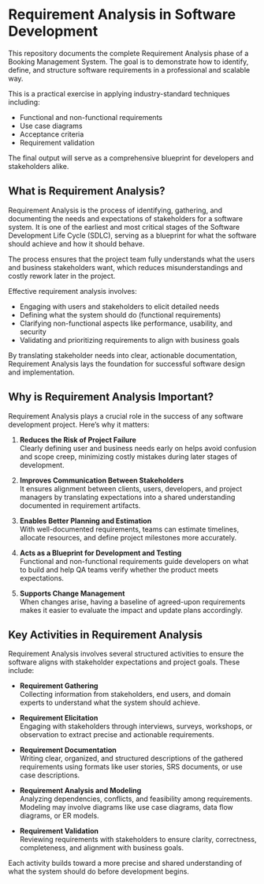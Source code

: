 # Requirement Analysis in Software Development

This repository documents the complete Requirement Analysis phase of a Booking Management System. The goal is to demonstrate how to identify, define, and structure software requirements in a professional and scalable way.

This is a practical exercise in applying industry-standard techniques including:
- Functional and non-functional requirements
- Use case diagrams
- Acceptance criteria
- Requirement validation

The final output will serve as a comprehensive blueprint for developers and stakeholders alike.

## What is Requirement Analysis?

Requirement Analysis is the process of identifying, gathering, and documenting the needs and expectations of stakeholders for a software system. It is one of the earliest and most critical stages of the Software Development Life Cycle (SDLC), serving as a blueprint for what the software should achieve and how it should behave.

The process ensures that the project team fully understands what the users and business stakeholders want, which reduces misunderstandings and costly rework later in the project.

Effective requirement analysis involves:
- Engaging with users and stakeholders to elicit detailed needs
- Defining what the system should do (functional requirements)
- Clarifying non-functional aspects like performance, usability, and security
- Validating and prioritizing requirements to align with business goals

By translating stakeholder needs into clear, actionable documentation, Requirement Analysis lays the foundation for successful software design and implementation.

## Why is Requirement Analysis Important?

Requirement Analysis plays a crucial role in the success of any software development project. Here’s why it matters:

1. **Reduces the Risk of Project Failure**  
   Clearly defining user and business needs early on helps avoid confusion and scope creep, minimizing costly mistakes during later stages of development.

2. **Improves Communication Between Stakeholders**  
   It ensures alignment between clients, users, developers, and project managers by translating expectations into a shared understanding documented in requirement artifacts.

3. **Enables Better Planning and Estimation**  
   With well-documented requirements, teams can estimate timelines, allocate resources, and define project milestones more accurately.

4. **Acts as a Blueprint for Development and Testing**  
   Functional and non-functional requirements guide developers on what to build and help QA teams verify whether the product meets expectations.

5. **Supports Change Management**  
   When changes arise, having a baseline of agreed-upon requirements makes it easier to evaluate the impact and update plans accordingly.

## Key Activities in Requirement Analysis

Requirement Analysis involves several structured activities to ensure the software aligns with stakeholder expectations and project goals. These include:

- **Requirement Gathering**  
  Collecting information from stakeholders, end users, and domain experts to understand what the system should achieve.

- **Requirement Elicitation**  
  Engaging with stakeholders through interviews, surveys, workshops, or observation to extract precise and actionable requirements.

- **Requirement Documentation**  
  Writing clear, organized, and structured descriptions of the gathered requirements using formats like user stories, SRS documents, or use case descriptions.

- **Requirement Analysis and Modeling**  
  Analyzing dependencies, conflicts, and feasibility among requirements. Modeling may involve diagrams like use case diagrams, data flow diagrams, or ER models.

- **Requirement Validation**  
  Reviewing requirements with stakeholders to ensure clarity, correctness, completeness, and alignment with business goals.

Each activity builds toward a more precise and shared understanding of what the system should do before development begins.
